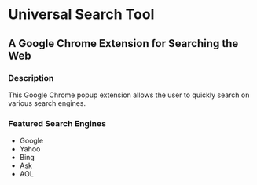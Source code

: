 # Universal Search Tool
## A Google Chrome Extension for Searching the Web

### Description
This Google Chrome popup extension allows the user to quickly search on various search engines.

### Featured Search Engines
- Google
- Yahoo
- Bing
- Ask
- AOL
